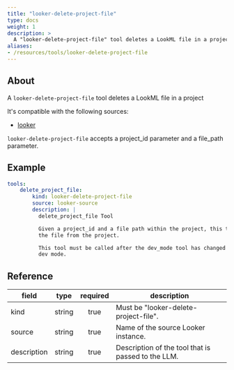 ```yaml
---
title: "looker-delete-project-file"
type: docs
weight: 1
description: >
  A "looker-delete-project-file" tool deletes a LookML file in a project.
aliases:
- /resources/tools/looker-delete-project-file
---
```


## About

A `looker-delete-project-file` tool deletes a LookML file in a project

It's compatible with the following sources:

- [looker](../../sources/looker.md)

`looker-delete-project-file` accepts a project_id parameter and a file_path parameter.

## Example

```yaml
tools:
    delete_project_file:
        kind: looker-delete-project-file
        source: looker-source
        description: |
          delete_project_file Tool

          Given a project_id and a file path within the project, this tool will delete
          the file from the project.

          This tool must be called after the dev_mode tool has changed the session to
          dev mode.
```

## Reference

| **field**   |                  **type**                  | **required** | **description**                                                                                  |
|-------------|:------------------------------------------:|:------------:|--------------------------------------------------------------------------------------------------|
| kind        |                   string                   |     true     | Must be "looker-delete-project-file".                                                            |
| source      |                   string                   |     true     | Name of the source Looker instance.                                                              |
| description |                   string                   |     true     | Description of the tool that is passed to the LLM.                                               |